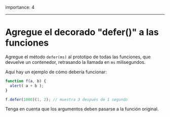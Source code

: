 importance: 4

---

# Agregue el decorado "defer()" a las funciones

Agregue el método `defer(ms)` al prototipo de todas las funciones, que devuelve un contenedor, retrasando la llamada en `ms` milisegundos.

Aquí hay un ejemplo de cómo debería funcionar:

```js
function f(a, b) {
  alert( a + b );
}

f.defer(1000)(1, 2); // muestra 3 después de 1 segundo
```

Tenga en cuenta que los argumentos deben pasarse a la función original.
